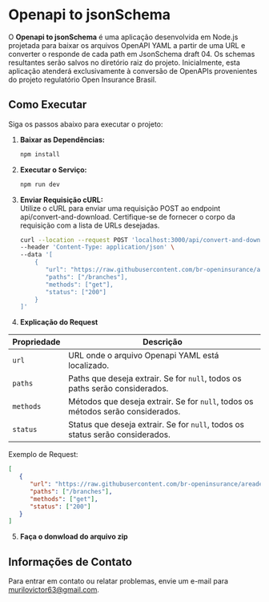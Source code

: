 # Openapi to jsonSchema

O **Openapi to jsonSchema** é uma aplicação desenvolvida em Node.js projetada para baixar os arquivos OpenAPI YAML a
partir de uma URL e converter o responde de cada path em JsonSchema draft 04. Os schemas resultantes serão salvos no
diretório raiz do projeto. Inicialmente, esta aplicação atenderá exclusivamente à conversão de OpenAPIs provenientes do
projeto regulatório Open Insurance Brasil.

## Como Executar

Siga os passos abaixo para executar o projeto:

1. **Baixar as Dependências:**
   ```bash
   npm install

2. **Executar o Serviço:**
   ```bash
   npm run dev

3. **Enviar Requisição cURL:** <br>
   Utilize o cURL para enviar uma requisição POST ao endpoint api/convert-and-download. Certifique-se de fornecer o corpo da
   requisição com a lista de URLs desejadas.
   ```bash
   curl --location --request POST 'localhost:3000/api/convert-and-download' \
   --header 'Content-Type: application/json' \
   --data '[
       {
          "url": "https://raw.githubusercontent.com/br-openinsurance/areadesenvolvedor/main/documentation/source/files/swagger/data_channels.yaml",
          "paths": ["/branches"],
          "methods": ["get"],
          "status": ["200"]
       }
   ]'

4. **Explicação do Request** <br>

| Propriedade | Descrição                                                                       |
|-------------|---------------------------------------------------------------------------------|
| `url`       | URL onde o arquivo Openapi YAML está localizado.                                |
| `paths`     | Paths que deseja extrair. Se for `null`, todos os paths serão considerados.     |
| `methods`   | Métodos que deseja extrair. Se for `null`, todos os métodos serão considerados. |
| `status`    | Status que deseja extrair. Se for `null`, todos os status serão considerados.   |

Exemplo de Request:

```json
[
   {
      "url": "https://raw.githubusercontent.com/br-openinsurance/areadesenvolvedor/main/documentation/source/files/swagger/data_channels.yaml",
      "paths": ["/branches"],
      "methods": ["get"],
      "status": ["200"]
   }
]
```

5. **Faça o donwload do arquivo zip**

## Informações de Contato <br>

Para entrar em contato ou relatar problemas, envie um e-mail
para [murilovictor63@gmail.com](mailto:murilovictor63@gmail.com).

